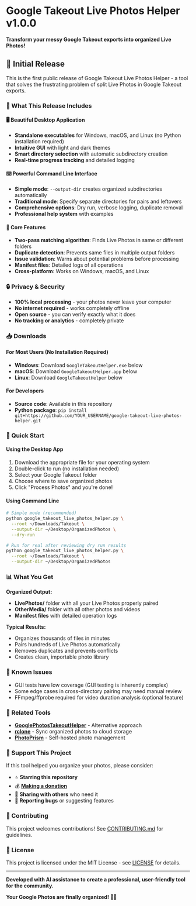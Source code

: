 # Google Takeout Live Photos Helper v1.0.0

**Transform your messy Google Takeout exports into organized Live Photos!**

## 🎉 **Initial Release**

This is the first public release of Google Takeout Live Photos Helper - a tool that solves the frustrating problem of split Live Photos in Google Takeout exports.

### **🎯 What This Release Includes**

#### **🖥️ Beautiful Desktop Application**
- **Standalone executables** for Windows, macOS, and Linux (no Python installation required)
- **Intuitive GUI** with light and dark themes
- **Smart directory selection** with automatic subdirectory creation
- **Real-time progress tracking** and detailed logging

#### **⌨️ Powerful Command Line Interface**
- **Simple mode**: `--output-dir` creates organized subdirectories automatically
- **Traditional mode**: Specify separate directories for pairs and leftovers
- **Comprehensive options**: Dry run, verbose logging, duplicate removal
- **Professional help system** with examples

#### **🔧 Core Features**
- **Two-pass matching algorithm**: Finds Live Photos in same or different folders
- **Duplicate detection**: Prevents same files in multiple output folders
- **Issue validation**: Warns about potential problems before processing
- **Manifest files**: Detailed logs of all operations
- **Cross-platform**: Works on Windows, macOS, and Linux

### **🔒 Privacy & Security**
- **100% local processing** - your photos never leave your computer
- **No internet required** - works completely offline
- **Open source** - you can verify exactly what it does
- **No tracking or analytics** - completely private

### **📥 Downloads**

#### **For Most Users (No Installation Required)**
- **Windows**: Download `GoogleTakeoutHelper.exe` below
- **macOS**: Download `GoogleTakeoutHelper.app` below  
- **Linux**: Download `GoogleTakeoutHelper` below

#### **For Developers**
- **Source code**: Available in this repository
- **Python package**: `pip install git+https://github.com/YOUR_USERNAME/google-takeout-live-photos-helper.git`

### **🚀 Quick Start**

#### **Using the Desktop App**
1. Download the appropriate file for your operating system
2. Double-click to run (no installation needed)
3. Select your Google Takeout folder
4. Choose where to save organized photos
5. Click "Process Photos" and you're done!

#### **Using Command Line**
```bash
# Simple mode (recommended)
python google_takeout_live_photos_helper.py \
  --root ~/Downloads/Takeout \
  --output-dir ~/Desktop/OrganizedPhotos \
  --dry-run

# Run for real after reviewing dry run results
python google_takeout_live_photos_helper.py \
  --root ~/Downloads/Takeout \
  --output-dir ~/Desktop/OrganizedPhotos
```

### **📊 What You Get**

**Organized Output:**
- **LivePhotos/** folder with all your Live Photos properly paired
- **OtherMedia/** folder with all other photos and videos
- **Manifest files** with detailed operation logs

**Typical Results:**
- Organizes thousands of files in minutes
- Pairs hundreds of Live Photos automatically
- Removes duplicates and prevents conflicts
- Creates clean, importable photo library

### **🐛 Known Issues**
- GUI tests have low coverage (GUI testing is inherently complex)
- Some edge cases in cross-directory pairing may need manual review
- FFmpeg/ffprobe required for video duration analysis (optional feature)

### **🔗 Related Tools**
- **[GooglePhotosTakeoutHelper](https://github.com/TheLastGimbus/GooglePhotosTakeoutHelper)** - Alternative approach
- **[rclone](https://rclone.org/)** - Sync organized photos to cloud storage
- **[PhotoPrism](https://photoprism.app/)** - Self-hosted photo management

### **💖 Support This Project**

If this tool helped you organize your photos, please consider:
- ⭐ **Starring this repository**
- 💰 **[Making a donation](https://www.paypal.com/donate/?hosted_button_id=FPEZJUYKMH7M6)**
- 📢 **Sharing with others** who need it
- 🐛 **Reporting bugs** or suggesting features

### **🤝 Contributing**

This project welcomes contributions! See [CONTRIBUTING.md](CONTRIBUTING.md) for guidelines.

### **📝 License**

This project is licensed under the MIT License - see [LICENSE](LICENSE) for details.

---

**Developed with AI assistance to create a professional, user-friendly tool for the community.**

**Your Google Photos are finally organized! 📸✨**
